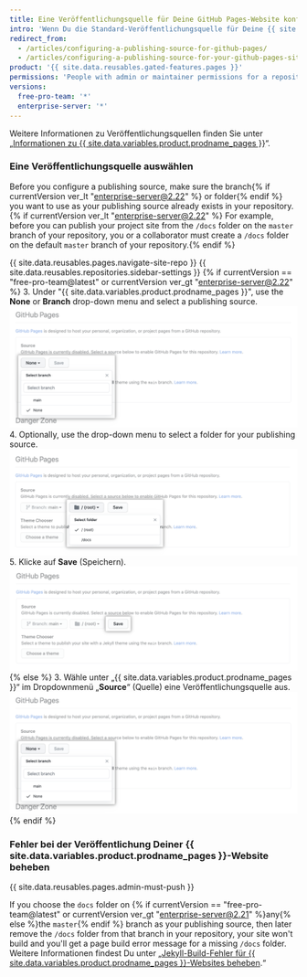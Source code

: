 ```yaml
---
title: Eine Veröffentlichungsquelle für Deine GitHub Pages-Website konfigurieren
intro: 'Wenn Du die Standard-Veröffentlichungsquelle für Deine {{ site.data.variables.product.prodname_pages }}-Website verwendest, wird Deine Website automatisch veröffentlicht. You can also choose to publish your{% if currentVersion ver_lt "enterprise-server@2.22" %} project{% endif %} site from a different branch or folder.'
redirect_from:
  - /articles/configuring-a-publishing-source-for-github-pages/
  - /articles/configuring-a-publishing-source-for-your-github-pages-site
product: '{{ site.data.reusables.gated-features.pages }}'
permissions: 'People with admin or maintainer permissions for a repository can configure a publishing source for a {{ site.data.variables.product.prodname_pages }} site.'
versions:
  free-pro-team: '*'
  enterprise-server: '*'
---
```


Weitere Informationen zu Veröffentlichungsquellen finden Sie unter „[Informationen zu {{ site.data.variables.product.prodname_pages }}](/articles/about-github-pages#publishing-sources-for-github-pages-sites)“.

### Eine Veröffentlichungsquelle auswählen

Before you configure a publishing source, make sure the branch{% if currentVersion ver_lt "enterprise-server@2.22" %} or folder{% endif %} you want to use as your publishing source already exists in your repository.{% if currentVersion ver_lt "enterprise-server@2.22" %} For example, before you can publish your project site from the `/docs` folder on the `master` branch of your repository, you or a collaborator must create a `/docs` folder on the default `master` branch of your repository.{% endif %}

{{ site.data.reusables.pages.navigate-site-repo }}
{{ site.data.reusables.repositories.sidebar-settings }}
{% if currentVersion == "free-pro-team@latest" or currentVersion ver_gt "enterprise-server@2.22" %}
3. Under "{{ site.data.variables.product.prodname_pages }}", use the **None** or **Branch** drop-down menu and select a publishing source. ![Drop-down menu to select a publishing source](/assets/images/help/pages/publishing-source-drop-down.png)
4. Optionally, use the drop-down menu to select a folder for your publishing source. ![Drop-down menu to select a folder for publishing source](/assets/images/help/pages/publishing-source-folder-drop-down.png)
5. Klicke auf **Save** (Speichern). ![Button to save changes to publishing source settings](/assets/images/help/pages/publishing-source-save.png)
  {% else %}
3. Wähle unter „{{ site.data.variables.product.prodname_pages }}“ im Dropdownmenü „**Source**“ (Quelle) eine Veröffentlichungsquelle aus. ![Dropdownmenü zum Auswählen einer Veröffentlichungsquelle](/assets/images/help/pages/publishing-source-drop-down.png)
{% endif %}

### Fehler bei der Veröffentlichung Deiner {{ site.data.variables.product.prodname_pages }}-Website beheben

{{ site.data.reusables.pages.admin-must-push }}

If you choose the `docs` folder on {% if currentVersion == "free-pro-team@latest" or currentVersion ver_gt "enterprise-server@2.21" %}any{% else %}the `master`{% endif %} branch as your publishing source, then later remove the `/docs` folder from that branch in your repository, your site won't build and you'll get a page build error message for a missing `/docs` folder. Weitere Informationen findest Du unter „[Jekyll-Build-Fehler für {{ site.data.variables.product.prodname_pages }}-Websites beheben](/articles/troubleshooting-jekyll-build-errors-for-github-pages-sites#missing-docs-folder).“
